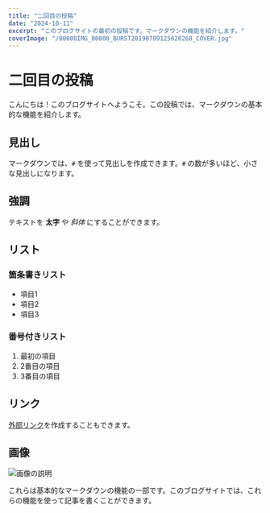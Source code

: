 ```yaml
---
title: "二回目の投稿"
date: "2024-10-11"
excerpt: "このブログサイトの最初の投稿です。マークダウンの機能を紹介します。"
coverImage: "/00000IMG_00000_BURST20190709125620268_COVER.jpg"
---
```


# 二回目の投稿

こんにちは！このブログサイトへようこそ。この投稿では、マークダウンの基本的な機能を紹介します。

## 見出し

マークダウンでは、`#` を使って見出しを作成できます。`#` の数が多いほど、小さな見出しになります。

## 強調

テキストを **太字** や *斜体* にすることができます。

## リスト

### 箇条書きリスト

- 項目1
- 項目2
- 項目3

### 番号付きリスト

1. 最初の項目
2. 2番目の項目
3. 3番目の項目

## リンク

[外部リンク](https://www.example.com)を作成することもできます。

## 画像

![画像の説明](/00000IMG_00000_BURST20190709125620268_COVER)

これらは基本的なマークダウンの機能の一部です。このブログサイトでは、これらの機能を使って記事を書くことができます。